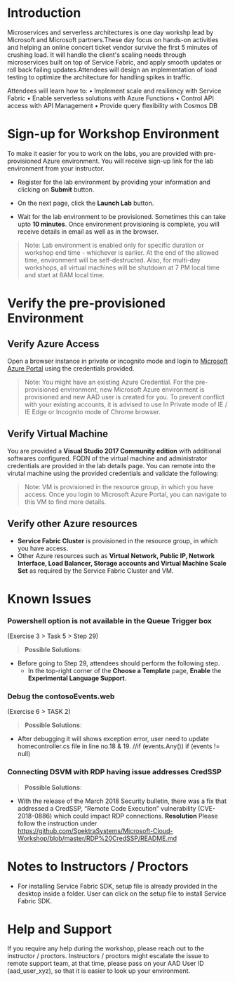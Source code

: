 # Introduction

Microservices and serverless architectures is one day workshp lead by Microsoft and Microsoft partners.These day focus on hands-on activities and helping an online concert ticket vendor survive the first 5 minutes of crushing load. It will handle the client's scaling needs through microservices built on top of Service Fabric, and apply smooth updates or roll back failing updates.Attendees will design an implementation of load testing to optimize the architecture for handling spikes in traffic.

Attendees will learn how to:
•	Implement scale and resiliency with Service Fabric
•	Enable serverless solutions with Azure Functions
•	Control API access with API Management
•	Provide query flexibility with Cosmos DB

# Sign-up for Workshop Environment

To make it easier for you to work on the labs, you are provided with pre-provisioned Azure environment. You will receive sign-up link for the lab environment from your instructor. 

* Register for the lab environment by providing your information and clicking on **Submit** button.

* On the next page, click the **Launch Lab** button.
 
* Wait for the lab environment to be provisioned. Sometimes this can take upto **10 minutes**. Once environment provisioning is complete, you will receive details in email as well as in the browser.
 
 > Note: Lab environment is enabled only for specific duration or workshop end time - whichever is earlier. At the end of the allowed time, environment will be self-destructed. Also, for multi-day workshops, all virtual machines will be shutdown at 7 PM local time and start at 8AM local time.

# Verify the pre-provisioned Environment

## Verify Azure Access

Open a browser instance in private or incognito mode and login to [Microsoft Azure Portal](https://portal.azure.com) using the credentials provided.

> Note: You might have an existing Azure Credential. For the pre-provisioned environment, new Microsoft Azure environment is provisioned and new AAD user is created for you. To prevent conflict with your existing accounts, it is advised to use In Private mode of IE / IE Edge or Incognito mode of Chrome browser.

## Verify Virtual Machine

You are provided a **Visual Studio 2017 Community edition** with additional softwares configured. FQDN of the virtual machine and administrator credentials are provided in the lab details page. You can remote into the virutal machine using the provided credentials and validate the following:

> Note: VM is provisioned in the resource group, in which you have access. Once you login to Microsoft Azure Portal, you can navigate to this VM to find more details.

## Verify other Azure resources
* **Service Fabric Cluster** is provisioned in the resource group, in which you have access.  
* Other Azure resources such as **Virtual Network, Public IP, Network Interface, Load Balancer, Storage accounts and Virtual Machine Scale Set** as required by the Service Fabric Cluster and VM.

# Known Issues

### Powershell option is not available in the Queue Trigger box
(Exercise 3 > Task 5 > Step 29)
> **Possible Solutions**:

 * Before going to Step 29, attendees should perform the following step.
   * In the top-right corner of the **Choose a Template** page, **Enable** the **Experimental Language Support**.
   
 ### Debug the contosoEvents.web
 (Exercise 6 > TASK 2)
 > **Possible Solutions**:
 
 * After debugging it will shows exception error, user need to update homecontroller.cs file in line no.18 & 19.
      //if (events.Any())
       if (events != null)

### Connecting DSVM with RDP having issue addresses CredSSP

> **Possible Solutions**:

* With the release of the March 2018 Security bulletin, there was a fix that addressed a CredSSP, “Remote Code Execution” vulnerability (CVE-2018-0886) which could impact RDP connections. 
**Resolution**
Please follow the instruction under https://github.com/SpektraSystems/Microsoft-Cloud-Workshop/blob/master/RDP%20CredSSP/README.md

# Notes to Instructors / Proctors

* For installing Service Fabric SDK, setup file is already provided in the desktop inside a folder. User can click on the setup file to install Service Fabric SDK.

# Help and Support

If you require any help during the workshop, please reach out to the instructor / proctors. Instructors / proctors might escalate the issue to remote support team, at that time, please pass on your AAD User ID (aad_user_xyz), so that it is easier to look up your environment.



